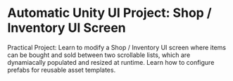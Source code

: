 # Automatic Unity UI Project: Shop / Inventory UI Screen

Practical Project: Learn to modify a Shop / Inventory UI screen where items can be bought and sold between two scrollable lists, which are dynamiacally populated and resized at runtime. Learn how to configure prefabs for reusable asset templates.
